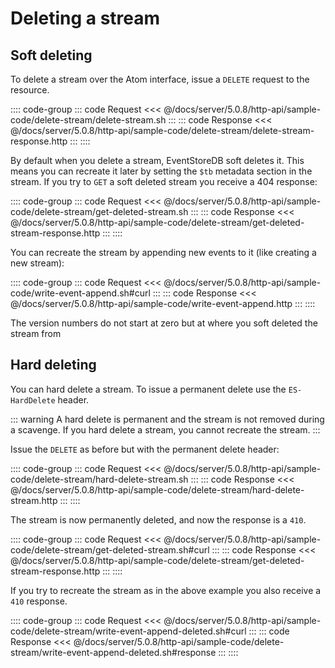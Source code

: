 # Deleting a stream

## Soft deleting

To delete a stream over the Atom interface, issue a `DELETE` request to the resource.

:::: code-group
::: code Request
<<< @/docs/server/5.0.8/http-api/sample-code/delete-stream/delete-stream.sh
:::
::: code Response
<<< @/docs/server/5.0.8/http-api/sample-code/delete-stream/delete-stream-response.http
:::
::::

By default when you delete a stream, EventStoreDB soft deletes it. This means you can recreate it later by setting the `$tb` metadata section in the stream. If you try to `GET` a soft deleted stream you receive a 404 response:

:::: code-group
::: code Request
<<< @/docs/server/5.0.8/http-api/sample-code/delete-stream/get-deleted-stream.sh
:::
::: code Response
<<< @/docs/server/5.0.8/http-api/sample-code/delete-stream/get-deleted-stream-response.http
:::
::::

You can recreate the stream by appending new events to it (like creating a new stream):

:::: code-group
::: code Request
<<< @/docs/server/5.0.8/http-api/sample-code/write-event-append.sh#curl
:::
::: code Response
<<< @/docs/server/5.0.8/http-api/sample-code/write-event-append.http
:::
::::

The version numbers do not start at zero but at where you soft deleted the stream from

## Hard deleting

You can hard delete a stream. To issue a permanent delete use the `ES-HardDelete` header.

::: warning
A hard delete is permanent and the stream is not removed during a scavenge. If you hard delete a stream, you cannot recreate the stream.
:::

Issue the `DELETE` as before but with the permanent delete header:

:::: code-group
::: code Request
<<< @/docs/server/5.0.8/http-api/sample-code/delete-stream/hard-delete-stream.sh
:::
::: code Response
<<< @/docs/server/5.0.8/http-api/sample-code/delete-stream/hard-delete-stream.http
:::
::::

The stream is now permanently deleted, and now the response is a `410`.

:::: code-group
::: code Request
<<< @/docs/server/5.0.8/http-api/sample-code/delete-stream/get-deleted-stream.sh#curl
:::
::: code Response
<<< @/docs/server/5.0.8/http-api/sample-code/delete-stream/get-deleted-stream-response.http
:::
::::

If you try to recreate the stream as in the above example you also receive a `410` response.

:::: code-group
::: code Request
<<< @/docs/server/5.0.8/http-api/sample-code/delete-stream/write-event-append-deleted.sh#curl
:::
::: code Response
<<< @/docs/server/5.0.8/http-api/sample-code/delete-stream/write-event-append-deleted.sh#response
:::
::::

